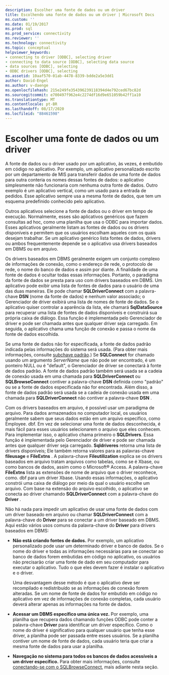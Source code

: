 ```yaml
---
description: Escolher uma fonte de dados ou um driver
title: Escolhendo uma fonte de dados ou um driver | Microsoft Docs
ms.custom: ''
ms.date: 01/19/2017
ms.prod: sql
ms.prod_service: connectivity
ms.reviewer: ''
ms.technology: connectivity
ms.topic: conceptual
helpviewer_keywords:
- connecting to driver [ODBC], selecting driver
- connecting to data source [ODBC], selecting data source
- data sources [ODBC], selecting
- ODBC drivers [ODBC], selecting
ms.assetid: 10aaf570-01ab-4478-8339-bdde2a5e3dd1
author: David-Engel
ms.author: v-daenge
ms.openlocfilehash: 215e249fe354396239118394d4e792ced67bc82d
ms.sourcegitcommit: e700497f962e4c2274df16d9e651059b42ff1a10
ms.translationtype: MT
ms.contentlocale: pt-BR
ms.lasthandoff: 08/17/2020
ms.locfileid: "88461598"
---
```

# <a name="choosing-a-data-source-or-driver"></a>Escolher uma fonte de dados ou um driver
A fonte de dados ou o driver usado por um aplicativo, às vezes, é embutido em código no aplicativo. Por exemplo, um aplicativo personalizado escrito por um departamento de MIS para transferir dados de uma fonte de dados para outra conteria os nomes dessas fontes de dados: o aplicativo simplesmente não funcionaria com nenhuma outra fonte de dados. Outro exemplo é um aplicativo vertical, como um usado para a entrada de pedidos. Esse aplicativo sempre usa a mesma fonte de dados, que tem um esquema predefinido conhecido pelo aplicativo.  
  
 Outros aplicativos selecione a fonte de dados ou o driver em tempo de execução. Normalmente, esses são aplicativos genéricos que fazem consultas ad hoc, como uma planilha que usa o ODBC para importar dados. Esses aplicativos geralmente listam as fontes de dados ou os drivers disponíveis e permitem que os usuários escolham aqueles com os quais desejam trabalhar. Se um aplicativo genérico lista fontes de dados, drivers ou ambos frequentemente depende se o aplicativo usa drivers baseados em DBMS ou em arquivo.  
  
 Os drivers baseados em DBMS geralmente exigem um conjunto complexo de informações de conexão, como o endereço de rede, o protocolo de rede, o nome do banco de dados e assim por diante. A finalidade de uma fonte de dados é ocultar todas essas informações. Portanto, o paradigma da fonte de dados se presta para uso com drivers baseados em DBMS. Um aplicativo pode exibir uma lista de fontes de dados para o usuário de uma das duas maneiras. Ele pode chamar **SQLDriverConnect** com a palavra-chave **DSN** (nome da fonte de dados) e nenhum valor associado; o Gerenciador de driver exibirá uma lista de nomes de fonte de dados. Se o aplicativo quiser controlar a aparência da lista, ele chamará **SqlDataSource** para recuperar uma lista de fontes de dados disponíveis e construirá sua própria caixa de diálogo. Essa função é implementada pelo Gerenciador de driver e pode ser chamada antes que qualquer driver seja carregado. Em seguida, o aplicativo chama uma função de conexão e passa o nome da fonte de dados escolhida.  
  
 Se uma fonte de dados não for especificada, a fonte de dados padrão indicada pelas informações do sistema será usada. (Para obter mais informações, consulte [subchave padrão](../../../odbc/reference/install/default-subkey.md).) Se **SQLConnect** for chamado usando um argumento *ServerName* que não pode ser encontrado, é um ponteiro NULL ou é "default", o Gerenciador de driver se conectará à fonte de dados padrão. A fonte de dados padrão também será usada se a cadeia de conexão usada em uma chamada para **SQLDriverConnect** ou **SQLBrowseConnect** contiver a palavra-chave **DSN** definida como "padrão" ou se a fonte de dados especificada não for encontrada. Além disso, a fonte de dados padrão será usada se a cadeia de conexão usada em uma chamada para **SQLDriverConnect** não contiver a palavra-chave **DSN** .  
  
 Com os drivers baseados em arquivo, é possível usar um paradigma de arquivo. Para dados armazenados no computador local, os usuários geralmente sabem que seus dados estão em um arquivo específico, como Employee. dbf. Em vez de selecionar uma fonte de dados desconhecida, é mais fácil para esses usuários selecionarem o arquivo que eles conhecem. Para implementar isso, o aplicativo chama primeiro o **SQLDrivers**. Essa função é implementada pelo Gerenciador de driver e pode ser chamada antes que qualquer driver seja carregado. **Sqldriveres** retorna uma lista de drivers disponíveis; Ele também retorna valores para as palavras-chave **fileusage** e **FileExtns** . A palavra-chave **Fileutilization** explica se os drivers baseados em arquivo tratam arquivos como tabelas, como se é Xbase, ou como bancos de dados, assim como o Microsoft® Access. A palavra-chave **FileExtns** lista as extensões de nome de arquivo que o driver reconhece, como. dbf para um driver Xbase. Usando essas informações, o aplicativo constrói uma caixa de diálogo por meio da qual o usuário escolhe um arquivo. Com base na extensão do arquivo escolhido, o aplicativo se conecta ao driver chamando **SQLDriverConnect** com a palavra-chave do **Driver** .  
  
 Não há nada para impedir um aplicativo de usar uma fonte de dados com um driver baseado em arquivo ou chamar **SQLDriverConnect** com a palavra-chave do **Driver** para se conectar a um driver baseado em DBMS. Aqui estão vários usos comuns da palavra-chave do **Driver** para drivers baseados em DBMS:  
  
-   **Não está criando fontes de dados.** Por exemplo, um aplicativo personalizado pode usar um determinado driver e banco de dados. Se o nome do driver e todas as informações necessárias para se conectar ao banco de dados forem embutidas em código no aplicativo, os usuários não precisarão criar uma fonte de dado em seu computador para executar o aplicativo. Tudo o que eles devem fazer é instalar o aplicativo e o driver.  
  
     Uma desvantagem desse método é que o aplicativo deve ser recompilado e redistribuído se as informações de conexão forem alteradas. Se um nome de fonte de dados for embutido em código no aplicativo em vez de informações de conexão completas, cada usuário deverá alterar apenas as informações na fonte de dados.  
  
-   **Acessar um DBMS específico uma única vez.** Por exemplo, uma planilha que recupera dados chamando funções ODBC pode conter a palavra-chave **Driver** para identificar um driver específico. Como o nome do driver é significativo para qualquer usuário que tenha esse driver, a planilha pode ser passada entre esses usuários. Se a planilha contiver um nome de fonte de dados, cada usuário teria que criar a mesma fonte de dados para usar a planilha.  
  
-   **Navegação no sistema para todos os bancos de dados acessíveis a um driver específico.** Para obter mais informações, consulte [conectando-se com o SQLBrowseConnect](../../../odbc/reference/develop-app/connecting-with-sqlbrowseconnect.md), mais adiante nesta seção.
